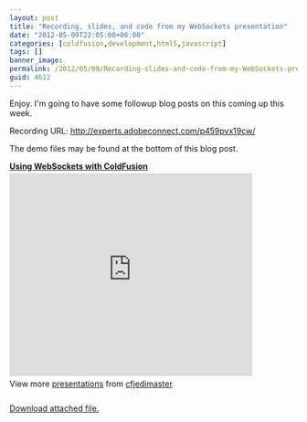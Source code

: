 ```yaml
---
layout: post
title: "Recording, slides, and code from my WebSockets presentation"
date: "2012-05-09T22:05:00+06:00"
categories: [coldfusion,development,html5,javascript]
tags: []
banner_image: 
permalink: /2012/05/09/Recording-slides-and-code-from-my-WebSockets-presentation
guid: 4612
---
```


Enjoy. I'm going to have some followup blog posts on this coming up this week.

Recording URL: <a href="http://experts.adobeconnect.com/p459pvx19cw/">http://experts.adobeconnect.com/p459pvx19cw/</a>

The demo files may be found at the bottom of this blog post.

<div style="width:425px" id="__ss_12872511"> <strong style="display:block;margin:12px 0 4px"><a href="http://www.slideshare.net/cfjedimaster/using-websockets-with-coldfusion" title="Using WebSockets with ColdFusion" target="_blank">Using WebSockets with ColdFusion</a></strong> <iframe src="http://www.slideshare.net/slideshow/embed_code/12872511" width="425" height="355" frameborder="0" marginwidth="0" marginheight="0" scrolling="no"></iframe> <div style="padding:5px 0 12px"> View more <a href="http://www.slideshare.net/" target="_blank">presentations</a> from <a href="http://www.slideshare.net/cfjedimaster" target="_blank">cfjedimaster</a> </div> </div><p><a href='enclosures/C{% raw %}%3A%{% endraw %}5Chosts{% raw %}%5C2012%{% endraw %}2Eraymondcamden{% raw %}%2Ecom%{% endraw %}5Cenclosures{% raw %}%2FWebsockets%{% endraw %}20with{% raw %}%20ColdFusion%{% endraw %}2Ezip'>Download attached file.</a></p>